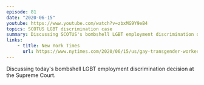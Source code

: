 ```yaml
---
episode: 81
date: "2020-06-15"
youtube: https://www.youtube.com/watch?v=zbxMG9Y9eB4
topics: SCOTUS LGBT discrimination case
summary: Discussing SCOTUS's bombshell LGBT employment discrimination decision
links:
    - title: New York Times
      url: https://www.nytimes.com/2020/06/15/us/gay-transgender-workers-supreme-court.html
---
```


Discussing today's bombshell LGBT employment discrimination decision at the
Supreme Court.
